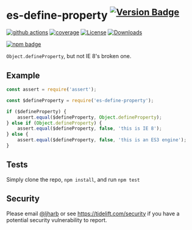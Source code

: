 # es-define-property <sup>[![Version Badge][npm-version-svg]][package-url]</sup>

[![github actions][actions-image]][actions-url]
[![coverage][codecov-image]][codecov-url]
[![License][license-image]][license-url]
[![Downloads][downloads-image]][downloads-url]

[![npm badge][npm-badge-png]][package-url]

`Object.defineProperty`, but not IE 8's broken one.

## Example

```js
const assert = require('assert');

const $defineProperty = require('es-define-property');

if ($defineProperty) {
    assert.equal($defineProperty, Object.defineProperty);
} else if (Object.defineProperty) {
    assert.equal($defineProperty, false, 'this is IE 8');
} else {
    assert.equal($defineProperty, false, 'this is an ES3 engine');
}
```

## Tests

Simply clone the repo, `npm install`, and run `npm test`

## Security

Please email [@ljharb](https://github.com/ljharb) or see <https://tidelift.com/security> if you have a potential security vulnerability to report.

[package-url]: https://npmjs.org/package/es-define-property
[npm-version-svg]: https://versionbadg.es/ljharb/es-define-property.svg
[npm-badge-png]: https://nodei.co/npm/es-define-property.png?downloads=true&stars=true
[license-image]: https://img.shields.io/npm/l/es-define-property.svg
[license-url]: LICENSE
[downloads-image]: https://img.shields.io/npm/dm/es-define-property.svg
[downloads-url]: https://npm-stat.com/charts.html?package=es-define-property
[codecov-image]: https://codecov.io/gh/ljharb/es-define-property/branch/main/graphs/badge.svg
[codecov-url]: https://app.codecov.io/gh/ljharb/es-define-property/
[actions-image]: https://img.shields.io/endpoint?url=https://github-actions-badge-u3jn4tfpocch.runkit.sh/ljharb/es-define-property
[actions-url]: https://github.com/ljharb/es-define-property/actions
